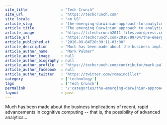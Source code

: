 ```yaml
---
site_title               : "Tech Crunch"
site_url                 : "https://techcrunch.com"
site_locale              : "en_US"
article_slug             : "the-emerging-darwinian-approach-to-analytics-and-augmented-intelligence"
article_title            : "The emerging Darwinian approach to analytics and augmented intelligence"
article_image            : "https://tctechcrunch2011.files.wordpress.com/2016/09/6806986456_6b488d14bc_k.jpg?w=764&h=400&crop=1"
article_url              : "https://techcrunch.com/2016/09/04/the-emerging-darwinian-approach-to-analytics-and-augmented-intelligence/"
article_published_at     : "2016-09-04T20:00:11-03:00"
article_description      : "Much has been made about the business implications of recent, rapid advancements in cognitive computing -- that is, the possibility of advanced analytics..."
article_author_name      : "Mark Palmer"
article_author_image     : null
article_author_biography : null
article_author_profile   : "https://techcrunch.com/contributor/mark-palmer/"
article_author_facebook  : null
article_author_twitter   : "https://twitter.com/romaindillet"
category                 : ['technology']
tags                     : ['Tech Crunch']
permalink                : "/:categories/the-emerging-darwinian-approach-to-analytics-and-augmented-intelligence/"
layout                   : post
---
```


Much has been made about the business implications of recent, rapid advancements in cognitive computing -- that is, the possibility of advanced analytics...
